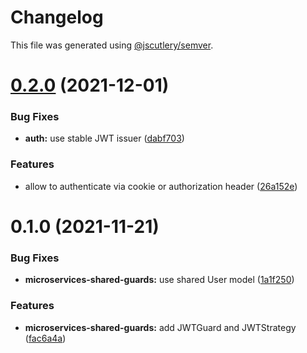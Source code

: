 # Changelog

This file was generated using [@jscutlery/semver](https://github.com/jscutlery/semver).

# [0.2.0](https://github.com/getlarge/ticketing/compare/v0.1.0...v0.2.0) (2021-12-01)


### Bug Fixes

* **auth:** use stable JWT issuer ([dabf703](https://github.com/getlarge/ticketing/commit/dabf703bde4cb9c2e08b069f68f1bb2036055da4))


### Features

* allow to authenticate via cookie or authorization header ([26a152e](https://github.com/getlarge/ticketing/commit/26a152e3309b8d6b10550feadc184873d215e1a1))



# 0.1.0 (2021-11-21)


### Bug Fixes

* **microservices-shared-guards:** use shared User model ([1a1f250](https://github.com/getlarge/ticketing/commit/1a1f2504ebe8d3edf88a424aa250dd56bca662af))


### Features

* **microservices-shared-guards:** add JWTGuard and JWTStrategy ([fac6a4a](https://github.com/getlarge/ticketing/commit/fac6a4a107d5fca888228abba241404f2211ea0d))
